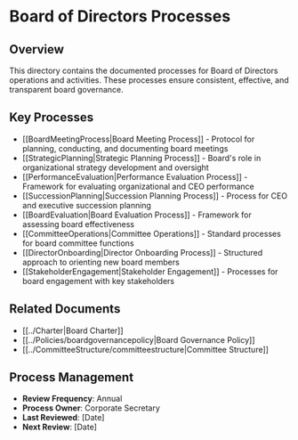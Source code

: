 # Board of Directors Processes

## Overview

This directory contains the documented processes for Board of Directors operations and activities. These processes ensure consistent, effective, and transparent board governance.

## Key Processes

- [[BoardMeetingProcess|Board Meeting Process]] - Protocol for planning, conducting, and documenting board meetings
- [[StrategicPlanning|Strategic Planning Process]] - Board's role in organizational strategy development and oversight
- [[PerformanceEvaluation|Performance Evaluation Process]] - Framework for evaluating organizational and CEO performance
- [[SuccessionPlanning|Succession Planning Process]] - Process for CEO and executive succession planning
- [[BoardEvaluation|Board Evaluation Process]] - Framework for assessing board effectiveness
- [[CommitteeOperations|Committee Operations]] - Standard processes for board committee functions
- [[DirectorOnboarding|Director Onboarding Process]] - Structured approach to orienting new board members
- [[StakeholderEngagement|Stakeholder Engagement]] - Processes for board engagement with key stakeholders

## Related Documents

- [[../Charter|Board Charter]]
- [[../Policies/boardgovernancepolicy|Board Governance Policy]]
- [[../CommitteeStructure/committeestructure|Committee Structure]]

## Process Management

- **Review Frequency**: Annual
- **Process Owner**: Corporate Secretary
- **Last Reviewed**: [Date]
- **Next Review**: [Date] 